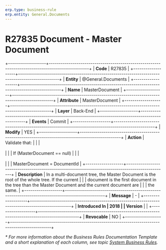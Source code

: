 ```yaml
---
erp.type: business-rule
erp.entity: General.Documents
---
```


# R27835 Document - Master Document
+-------------------+--------------------------------------------------------------------------------------------------+
| **Code**          | R27835                                                                                           |
+-------------------+--------------------------------------------------------------------------------------------------+
| **Entity**        | @General.Documents                                                                               |
+-------------------+--------------------------------------------------------------------------------------------------+
| **Name**          | MasterDocument                                                                                   |
+-------------------+--------------------------------------------------------------------------------------------------+
| **Attribute**     | MasterDocument                                                                                   |
+-------------------+--------------------------------------------------------------------------------------------------+
| **Layer**         | Back-End                                                                                         |
+-------------------+--------------------------------------------------------------------------------------------------+
| **Events**        | Commit                                                                                           |
+-------------------+--------------------------------------------------------------------------------------------------+
| **Modify**        | YES                                                                                              |
+-------------------+--------------------------------------------------------------------------------------------------+
| **Action**        | Validate that:                                                                                   |
|                   | <br/><br/>                                                                                       |
|                   | If (MasterDocument == null)                                                                      |
|                   | <br/><br/>                                                                                       |
|                   | MasterDocument = DocumentId                                                                      |
+-------------------+--------------------------------------------------------------------------------------------------+
| **Description**   | In a multi-document tree, the Master Document is the root of the whole tree. If the current      |
|                   | document is the first document in the tree than the Master Document and the current document are |
|                   | the same.                                                                                        |
+-------------------+--------------------------------------------------------------------------------------------------+
| **Message**       | \-                                                                                               |
+-------------------+--------------------------------------------------------------------------------------------------+
| **Introduced In   | 2018                                                                                             |
| Version**         |                                                                                                  |
+-------------------+--------------------------------------------------------------------------------------------------+
| **Revocable**     | NO                                                                                               |
+-------------------+--------------------------------------------------------------------------------------------------+

*\* For more information about the Business Rules Documentation Template and a short explanation of each column, see
topic [System Business Rules](../templates/template-description-system-business-rules.md).*
